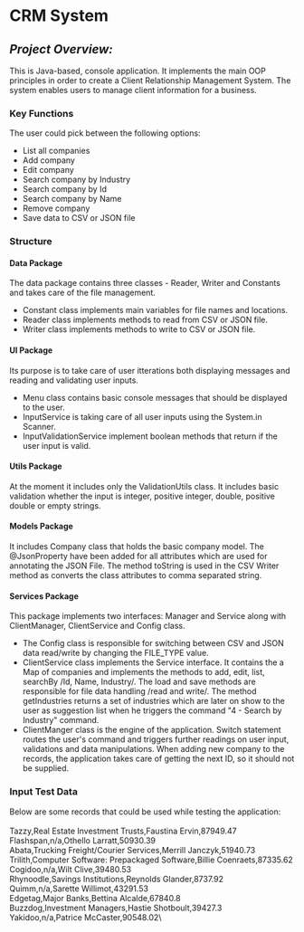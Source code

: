 # CRM System
## _Project Overview:_

This is Java-based, console application. It implements the main OOP principles in order to create a Client Relationship Management System. The system enables users to manage client information for a business.

### Key Functions
The user could pick between the following options:
- List all companies
- Add company
- Edit company
- Search company by Industry
- Search company by Id
- Search company by Name
- Remove company
- Save data to CSV or JSON file

### Structure
#### Data Package
The data package contains three classes - Reader, Writer and Constants and takes care of the file management.
 - Constant class implements main variables for file names and locations.
 - Reader class implements methods to read from CSV or JSON file.
 - Writer class implements methods to write to CSV or JSON file.
 
#### UI Package
Its purpose is to take care of user itterations both displaying messages and reading and validating user inputs.
 - Menu class contains basic console messages that should be displayed to the user.
 - InputService is taking care of all user inputs using the System.in Scanner.
 - InputValidationService implement boolean methods that return if the user input is valid.

#### Utils Package
At the moment it includes only the ValidationUtils class. It includes basic validation whether the input is integer, positive integer, double, positive double or empty strings.

#### Models Package
It includes Company class that holds the basic company model. The @JsonProperty have been added for all attributes which are used for annotating the JSON File. The method toString is used in the CSV Writer method as converts the class attributes to comma separated string.

#### Services Package
This package implements two interfaces: Manager and Service along with ClientManager, ClientService and Config class.
- The Config class is responsible for switching between CSV and JSON data read/write by changing the FILE_TYPE value.
- ClientService class implements the Service interface. It contains the a Map of companies and implements the methods to add, edit, list, searchBy /Id, Name, Industry/. The load and save methods are responsible for file data handling /read and write/. The method getIndustries returns a set of industries which are later on show to the user as suggestion list when he triggers the command "4 - Search by Industry" command.
- ClientManger class is the engine of the application. Switch statement routes the user's command and triggers further readings on user input, validations and data manipulations. When adding new company to the records, the application takes care of getting the next ID, so it should not be supplied.

### Input Test Data
Below are some records that could be used while testing the application:\
\
Tazzy,Real Estate Investment Trusts,Faustina Ervin,87949.47\
Flashspan,n/a,Othello Larratt,50930.39\
Abata,Trucking Freight/Courier Services,Merrill Janczyk,51940.73\
Trilith,Computer Software: Prepackaged Software,Billie Coenraets,87335.62\
Cogidoo,n/a,Wilt Clive,39480.53\
Rhynoodle,Savings Institutions,Reynolds Glander,8737.92\
Quimm,n/a,Sarette Willimot,43291.53\
Edgetag,Major Banks,Bettina Alcalde,67840.8\
Buzzdog,Investment Managers,Hastie Shotboult,39427.3\
Yakidoo,n/a,Patrice McCaster,90548.02\




